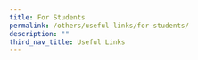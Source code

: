 ```yaml
---
title: For Students
permalink: /others/useful-links/for-students/
description: ""
third_nav_title: Useful Links
---
```


